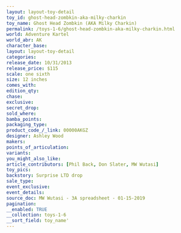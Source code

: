 ```yaml
---
layout: layout-toy-detail 
toy_id: ghost-head-zombkin-aka-milky-charkin
toy_name: Ghost Head Zombkin (AKA Milky Charkin)
permalink: /toys-1-6/ghost-head-zombkin-aka-milky-charkin.html
world: Adventure Kartel
world_abr: AK
character_base: 
layout: layout-toy-detail
categories: 
release_date: 10/31/2013
release_price: $115 
scale: one sixth
size: 12 inches
comes_with: 
edition_qty: 
chase: 
exclusive: 
secret_drop: 
sold_where: 
bamba_points: 
packaging_type: 
product_code_/_link: 00000AKGZ
designer: Ashley Wood
makers: 
points_of_articulation: 
variants: 
you_might_also_like: 
article_contributors: [Phil Back, Don Slater, MW Wutasi]
toy_pics: 
backstory: Surprise LTD drop
sale_type: 
event_exclusive: 
event_details: 
source_doc: MW Wutasi - 3A spreadsheet - 01-15-2019
pagination: 
__enabled: TRUE
__collection: toys-1-6
__sort_field: toy_name'
---
```

